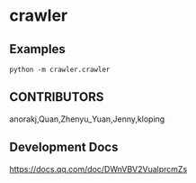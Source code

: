 # crawler

## Examples
```shell script
python -m crawler.crawler 
```

## CONTRIBUTORS
anorakj,Quan,Zhenyu_Yuan,Jenny,kloping

## Development Docs
https://docs.qq.com/doc/DWnVBV2VualprcmZs
